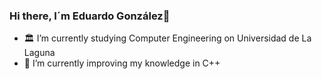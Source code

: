 ### Hi there, I´m Eduardo González👋
- 🏛️ I’m currently studying Computer Engineering on Universidad de La Laguna 
- 🌱 I’m currently improving my knowledge in C++
